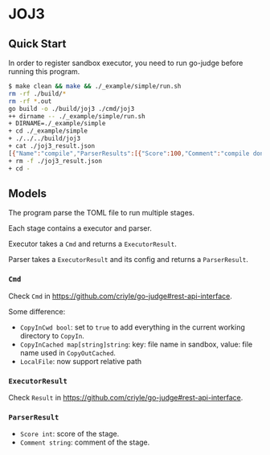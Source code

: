 # JOJ3

## Quick Start

In order to register sandbox executor, you need to run go-judge before running this program.

```bash
$ make clean && make && ./_example/simple/run.sh
rm -rf ./build/*
rm -rf *.out
go build -o ./build/joj3 ./cmd/joj3
++ dirname -- ./_example/simple/run.sh
+ DIRNAME=./_example/simple
+ cd ./_example/simple
+ ./../../build/joj3
+ cat ./joj3_result.json
[{"Name":"compile","ParserResults":[{"Score":100,"Comment":"compile done, executor status: run time: 274901520 ns, memory: 57880576 bytes"}]},{"Name":"run","ParserResults":[{"Score":100,"Comment":"executor status: run time: 2343025 ns, memory: 13225984 bytes"},{"Score":0,"Comment":"executor status: run time: 2071433 ns, memory: 14544896 bytes"}]}]
+ rm -f ./joj3_result.json
+ cd -
```

## Models

The program parse the TOML file to run multiple stages.

Each stage contains a executor and parser.

Executor takes a `Cmd` and returns a `ExecutorResult`.

Parser takes a `ExecutorResult` and its config and returns a `ParserResult`.

### `Cmd`

Check `Cmd` in <https://github.com/criyle/go-judge#rest-api-interface>.

Some difference:

-   `CopyInCwd bool`: set to `true` to add everything in the current working directory to `CopyIn`.
-   `CopyInCached map[string]string`: key: file name in sandbox, value: file name used in `CopyOutCached`.
-   `LocalFile`: now support relative path

### `ExecutorResult`

Check `Result` in <https://github.com/criyle/go-judge#rest-api-interface>.

### `ParserResult`

-   `Score int`: score of the stage.
-   `Comment string`: comment of the stage.
